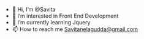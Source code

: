 - 👋 Hi, I’m @Savita
- 👀 I’m interested in Front End Development
- 🌱 I’m currently learning Jquery
- 📫 How to reach me Savitanelagudda@gmail.com

<!---
Savita01/Savita01 is a ✨ special ✨ repository because its `README.md` (this file) appears on your GitHub profile.
You can click the Preview link to take a look at your changes.
--->
